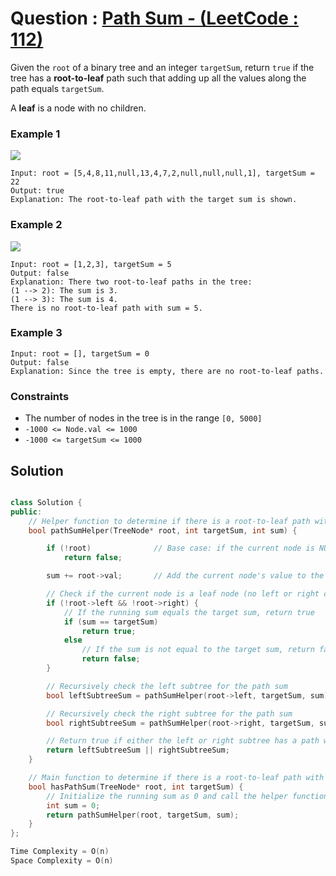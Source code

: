 # Question : [Path Sum - (LeetCode : 112)](https://leetcode.com/problems/path-sum/description/)

Given the `root` of a binary tree and an integer `targetSum`, return `true` if the tree has a **root-to-leaf** path such that adding up all the values along the path equals `targetSum`.

A **leaf** is a node with no children.


### Example 1

![](https://assets.leetcode.com/uploads/2021/01/18/pathsum1.jpg)

```
Input: root = [5,4,8,11,null,13,4,7,2,null,null,null,1], targetSum = 22
Output: true
Explanation: The root-to-leaf path with the target sum is shown.
```

### Example 2

![](https://assets.leetcode.com/uploads/2021/01/18/pathsum2.jpg)
```
Input: root = [1,2,3], targetSum = 5
Output: false
Explanation: There two root-to-leaf paths in the tree:
(1 --> 2): The sum is 3.
(1 --> 3): The sum is 4.
There is no root-to-leaf path with sum = 5.
```

### Example 3

```
Input: root = [], targetSum = 0
Output: false
Explanation: Since the tree is empty, there are no root-to-leaf paths.
```

### Constraints

- The number of nodes in the tree is in the range `[0, 5000]`
- `-1000 <= Node.val <= 1000`
- `-1000 <= targetSum <= 1000`

## Solution

```Cpp

class Solution {
public:
    // Helper function to determine if there is a root-to-leaf path with the given sum
    bool pathSumHelper(TreeNode* root, int targetSum, int sum) {

        if (!root)              // Base case: if the current node is NULL, return false
            return false;

        sum += root->val;       // Add the current node's value to the running sum

        // Check if the current node is a leaf node (no left or right children)
        if (!root->left && !root->right) {
            // If the running sum equals the target sum, return true
            if (sum == targetSum)
                return true;
            else
                // If the sum is not equal to the target sum, return false
                return false;
        }

        // Recursively check the left subtree for the path sum
        bool leftSubtreeSum = pathSumHelper(root->left, targetSum, sum);

        // Recursively check the right subtree for the path sum
        bool rightSubtreeSum = pathSumHelper(root->right, targetSum, sum);

        // Return true if either the left or right subtree has a path with the required sum
        return leftSubtreeSum || rightSubtreeSum;
    }

    // Main function to determine if there is a root-to-leaf path with the given sum
    bool hasPathSum(TreeNode* root, int targetSum) {
        // Initialize the running sum as 0 and call the helper function
        int sum = 0;
        return pathSumHelper(root, targetSum, sum);
    }
};

Time Complexity = O(n)
Space Complexity = O(n)
```